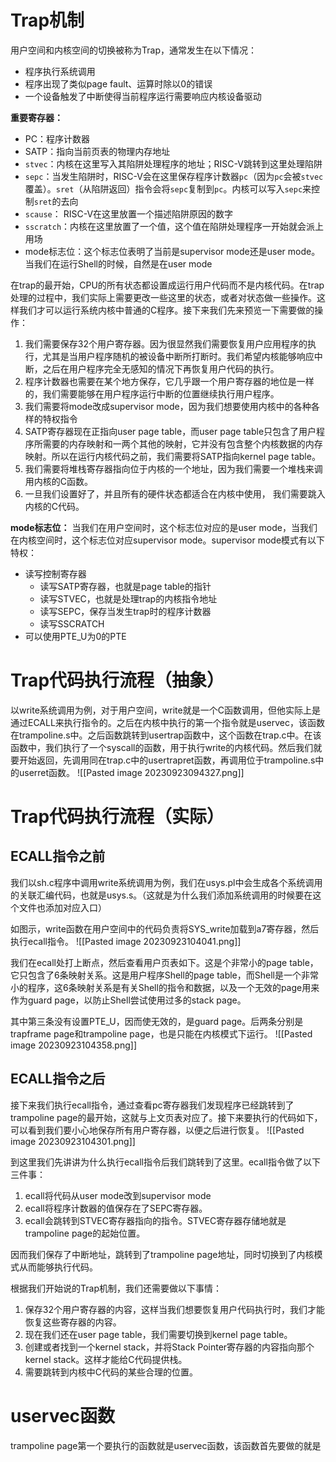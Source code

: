 # Trap机制
用户空间和内核空间的切换被称为Trap，通常发生在以下情况：
- 程序执行系统调用
- 程序出现了类似page fault、运算时除以0的错误
- 一个设备触发了中断使得当前程序运行需要响应内核设备驱动

**重要寄存器：**
- PC：程序计数器
- SATP：指向当前页表的物理内存地址
- `stvec`：内核在这里写入其陷阱处理程序的地址；RISC-V跳转到这里处理陷阱
- `sepc`：当发生陷阱时，RISC-V会在这里保存程序计数器`pc`（因为`pc`会被`stvec`覆盖）。`sret`（从陷阱返回）指令会将`sepc`复制到`pc`。内核可以写入`sepc`来控制`sret`的去向
- `scause`： RISC-V在这里放置一个描述陷阱原因的数字
- `sscratch`：内核在这里放置了一个值，这个值在陷阱处理程序一开始就会派上用场
- mode标志位：这个标志位表明了当前是supervisor mode还是user mode。当我们在运行Shell的时候，自然是在user mode

在trap的最开始，CPU的所有状态都设置成运行用户代码而不是内核代码。在trap处理的过程中，我们实际上需要更改一些这里的状态，或者对状态做一些操作。这样我们才可以运行系统内核中普通的C程序。接下来我们先来预览一下需要做的操作：
1. 我们需要保存32个用户寄存器。因为很显然我们需要恢复用户应用程序的执行，尤其是当用户程序随机的被设备中断所打断时。我们希望内核能够响应中断，之后在用户程序完全无感知的情况下再恢复用户代码的执行。
2. 程序计数器也需要在某个地方保存，它几乎跟一个用户寄存器的地位是一样的，我们需要能够在用户程序运行中断的位置继续执行用户程序。
3. 我们需要将mode改成supervisor mode，因为我们想要使用内核中的各种各样的特权指令
4. SATP寄存器现在正指向user page table，而user page table只包含了用户程序所需要的内存映射和一两个其他的映射，它并没有包含整个内核数据的内存映射。所以在运行内核代码之前，我们需要将SATP指向kernel page table。
5. 我们需要将堆栈寄存器指向位于内核的一个地址，因为我们需要一个堆栈来调用内核的C函数。
6. 一旦我们设置好了，并且所有的硬件状态都适合在内核中使用， 我们需要跳入内核的C代码。

**mode标志位：**
当我们在用户空间时，这个标志位对应的是user mode，当我们在内核空间时，这个标志位对应supervisor mode。supervisor mode模式有以下特权：
- 读写控制寄存器
	- 读写SATP寄存器，也就是page table的指针
	- 读写STVEC，也就是处理trap的内核指令地址
	- 读写SEPC，保存当发生trap时的程序计数器
	- 读写SSCRATCH
- 可以使用PTE_U为0的PTE

# Trap代码执行流程（抽象）
以write系统调用为例，对于用户空间，write就是一个C函数调用，但他实际上是通过ECALL来执行指令的。之后在内核中执行的第一个指令就是uservec，该函数在trampoline.s中。之后函数跳转到usertrap函数中，这个函数在trap.c中。在该函数中，我们执行了一个syscall的函数，用于执行write的内核代码。然后我们就要开始返回，先调用同在trap.c中的usertrapret函数，再调用位于trampoline.s中的userret函数。
![[Pasted image 20230923094327.png]]

# Trap代码执行流程（实际）
## ECALL指令之前
我们以sh.c程序中调用write系统调用为例，我们在usys.pl中会生成各个系统调用的关联汇编代码，也就是usys.s。（这就是为什么我们添加系统调用的时候要在这个文件也添加对应入口）

如图示，write函数在用户空间中的代码负责将SYS_write加载到a7寄存器，然后执行ecall指令。
![[Pasted image 20230923104041.png]]

我们在ecall处打上断点，然后查看用户页表如下。这是个非常小的page table，它只包含了6条映射关系。这是用户程序Shell的page table，而Shell是一个非常小的程序，这6条映射关系是有关Shell的指令和数据，以及一个无效的page用来作为guard page，以防止Shell尝试使用过多的stack page。

其中第三条没有设置PTE_U，因而使无效的，是guard page。后两条分别是trapframe page和trampoline page，也是只能在内核模式下运行。
![[Pasted image 20230923104358.png]]


## ECALL指令之后
接下来我们执行ecall指令，通过查看pc寄存器我们发现程序已经跳转到了trampoline page的最开始，这就与上文页表对应了。接下来要执行的代码如下，可以看到我们要小心地保存所有用户寄存器，以便之后进行恢复。
![[Pasted image 20230923104301.png]]

到这里我们先讲讲为什么执行ecall指令后我们跳转到了这里。ecall指令做了以下三件事：
1. ecall将代码从user mode改到supervisor mode
2. ecall将程序计数器的值保存在了SEPC寄存器。
3. ecall会跳转到STVEC寄存器指向的指令。STVEC寄存器存储地就是trampoline page的起始位置。

因而我们保存了中断地址，跳转到了trampoline page地址，同时切换到了内核模式从而能够执行代码。

根据我们开始说的Trap机制，我们还需要做以下事情：
1. 保存32个用户寄存器的内容，这样当我们想要恢复用户代码执行时，我们才能恢复这些寄存器的内容。
2. 现在我们还在user page table，我们需要切换到kernel page table。
3. 创建或者找到一个kernel stack，并将Stack Pointer寄存器的内容指向那个kernel stack。这样才能给C代码提供栈。
4. 需要跳转到内核中C代码的某些合理的位置。

# uservec函数
trampoline page第一个要执行的函数就是uservec函数，该函数首先要做的就是